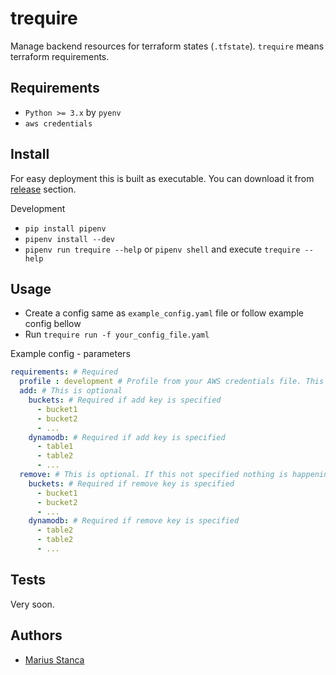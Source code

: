 # trequire

Manage backend resources for terraform states (`.tfstate`). `trequire` means terraform requirements.

## Requirements

* `Python >= 3.x` by `pyenv`
* `aws credentials`

## Install

For easy deployment this is built as executable. You can download it from [release](https://github.com/wmariuss/trequire/releases) section.

Development

* `pip install pipenv`
* `pipenv install --dev`
* `pipenv run trequire --help` or `pipenv shell` and execute `trequire --help`

## Usage

* Create a config same as `example_config.yaml` file or follow example config bellow
* Run `trequire run -f your_config_file.yaml`

Example config - parameters

```yaml
requirements: # Required
  profile : development # Profile from your AWS credentials file. This is required, if this is not specified default profile is used
  add: # This is optional
    buckets: # Required if add key is specified
      - bucket1
      - bucket2
      - ...
    dynamodb: # Required if add key is specified
      - table1
      - table2
      - ...
  remove: # This is optional. If this not specified nothing is happening
    buckets: # Required if remove key is specified
      - bucket1
      - bucket2
      - ...
    dynamodb: # Required if remove key is specified
      - table2
      - table2
      - ...
```

## Tests

Very soon.

## Authors

* [Marius Stanca](mailto:me@marius.xyz)